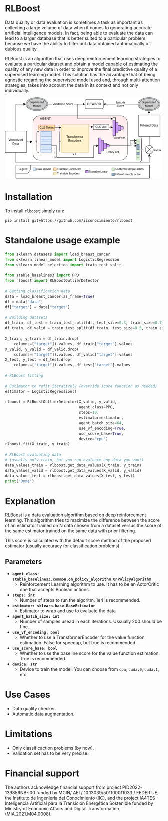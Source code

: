 # RLBoost
Data quality or data evaluation is sometimes a task as important as collecting a large volume of data when it comes to generating accurate artificial intelligence models. In fact, being able to evaluate the data can lead to a larger database that is better suited to a particular problem because we have the ability to filter out data obtained automatically of dubious quality.

RLBoost is an algorithm that uses deep reinforcement learning strategies to evaluate a particular dataset and obtain a model capable of estimating the quality of any new data in order to improve the final predictive quality of a supervised learning model. This solution has the advantage that of being agnostic regarding the supervised model used and, through multi-attention strategies, takes into account the data in its context and not only individually.

![RLBoost](./images/RLBoost.png)

# Installation
To install ```rlboost``` simply run:
```
pip install git+https://github.com/iiconocimiento/rlboost
```

# Standalone usage example
```python 
from sklearn.datasets import load_breast_cancer
from sklearn.linear_model import LogisticRegression
from sklearn.model_selection import train_test_split

from stable_baselines3 import PPO
from rlboost import RLBoostOutlierDetector

# Getting classification data
data = load_breast_cancer(as_frame=True)
df = data["data"]
df["target"] = data["target"]

# Building datasets
df_train, df_test = train_test_split(df, test_size=0.3, train_size=0.7)
df_train, df_valid = train_test_split(df_train, test_size=0.5, train_size=0.5)

X_train, y_train = df_train.drop(
    columns=["target"]).values, df_train["target"].values
X_valid, y_valid = df_valid.drop(
    columns=["target"]).values, df_valid["target"].values
X_test, y_test = df_test.drop(
    columns=["target"]).values, df_test["target"].values

# RLBoost fitting

# Estimator to refit iteratively (override score function as needed)
estimator = LogisticRegression()

rlboost = RLBoostOutlierDetector(X_valid, y_valid,
                                 agent_class=PPO,
                                 steps=10,
                                 estimator=estimator,
                                 agent_batch_size=64,
                                 use_vf_encoding=True,
                                 use_score_base=True,
                                 device="cpu")
rlboost.fit(X_train, y_train)

# RLBoost evaluating data
# (usually only train, but you can evaluate any data you want)
data_values_train = rlboost.get_data_values(X_train, y_train)
data_values_valid = rlboost.get_data_values(X_valid, y_valid)
data_values_test = rlboost.get_data_values(X_test, y_test)
print("Done")
```

# Explanation
RLBoost is a data evaluation algorithm based on deep reinforcement learning. This algorithm tries to maximize the difference between the score of an estimator trained on N data chosen from a dataset versus the score of the same estimator trained on the same data with prior filtering. 

This score is calculated with the default score method of the proposed estimator (usually accuracy for classification problems).

## Parameters
* **```agent_class: stable_baselines3.common.on_policy_algorithm.OnPolicyAlgorithm```** 
  * Reinforcement Learning algorithm to use. It has to be an ActorCritic one that accepts Boolean actions.
* **```steps: int```** 
  * Number of steps to run the algoritm. 1e4 is recommended.
* **```estimator: sklearn.base.BaseEstimator```** 
  * Estimator to wrap and use to evaluate the data
* **```agent_batch_size: int```** 
  * Number of samples usead in each iterations. Ussually 200 should be fine.
* **```use_vf_encoding: bool```** 
  * Whether to use a TransformerEncoder for the value function estimation. False for speedup, but true is recommended.
* **```use_score_base: bool```** 
  * Whether to use the baseline score for the value function estimation. True is recommended.
* **```device: str```** 
  * Device to train the model. You can choose from ```cpu```, ```cuda:0```, ```cuda:1```, etc. 
  
# Use Cases
- Data quality checker.
- Automatic data augmentation.

# Limitations
- Only classificaction problems (by now).
- Validation set has to be very precise.

# Financial support

The authors acknowledge financial support from project PID2022-139856NB-I00 funded by MCIN/ AEI / 10.13039/501100011033 / FEDER UE, the Instituto de Ingeniería del Conocimiento (IIC), and the project IA4TES - Inteligencia Artificial para la Transición Energética Sostenible funded by Ministry of Economic Affairs and Digital Transformation (MIA.2021.M04.0008).
